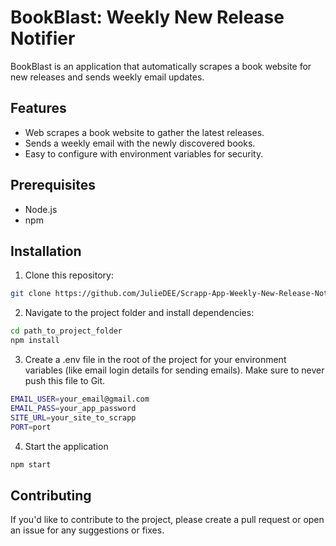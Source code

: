 # BookBlast: Weekly New Release Notifier

BookBlast is an application that automatically scrapes a book website for new releases and sends weekly email updates.

## Features

- Web scrapes a book website to gather the latest releases.
- Sends a weekly email with the newly discovered books.
- Easy to configure with environment variables for security.

## Prerequisites

- Node.js
- npm

## Installation

1. Clone this repository:

```bash
git clone https://github.com/JulieDEE/Scrapp-App-Weekly-New-Release-Notifier.git
```

2. Navigate to the project folder and install dependencies:
```bash
cd path_to_project_folder
npm install
```

3. Create a .env file in the root of the project for your environment variables (like email login details for sending emails). Make sure to never push this file to Git.
```bash
EMAIL_USER=your_email@gmail.com
EMAIL_PASS=your_app_password
SITE_URL=your_site_to_scrapp
PORT=port
```

4. Start the application
```bash
npm start
```

## Contributing
If you'd like to contribute to the project, please create a pull request or open an issue for any suggestions or fixes.





